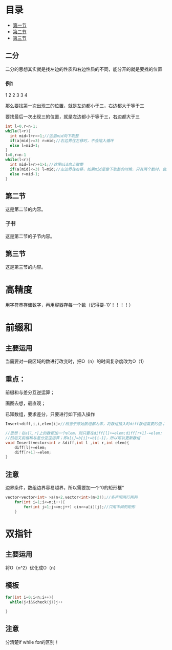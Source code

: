 # 目录

- [第一节](#section1)
- [第二节](#section2)
- [第三节](#section3)

## 二分 <a name="section1"></a>

二分的思想其实就是找左边的性质和右边性质的不同，能分开的就是要找的位置

### 例1

1 2 2 3 3 4

那么要找第一次出现三的位置，就是左边都小于三，右边都大于等于三

要找最后一次出现三的位置，就是左边都小于等于三，右边都大于三

```c++
int l=0,r=n-1;
while(l<r){
  int mid=l+r>>1;//这里mid向下取整
  if(a[mid]>=3) r=mid;//右边界往左移时，不会陷入循环
  else l=mid+1;
}
l=0,r=n-1
while(l<r){
  int mid=l+r>+1>1;//这里mid向上取整
  if(a[mid]<=3) l=mid;//左边界往右移，如果mid是像下取整的时候，只有两个数时，会陷入死循环，所以mid要向上取整
  else r=mid-1;
}
```

## 第二节 <a name="section2"></a>

这是第二节的内容。

### 子节 <a name="subsection1"></a>

这是第二节的子节内容。

## 第三节 <a name="section3"></a>

这是第三节的内容。



# 高精度
用字符串存储数字，再用容器存每一个数（记得要-‘0’！！！！）

# 前缀和
## 主要运用
当需要对一段区域的数进行改变时，把O（n）的时间复杂度改为O（1）
## 重点：
前缀和与差分互逆运算；

画图去想，最直观；

已知数组，要求差分，只要进行如下插入操作
```c++
Insert<diff,i,i,elem[i]>//相当于原始数组都为零，将数组插入时diff数组需要的值；

//思想：在a[l,r]上的数都加一个elem，则只要在diff[l]+=elem;diff[r+1]-=elem;
//然后又前缀和与差分互逆运算；即a[i]=b[i]+=b[i-1]，所以可以更新数组
void Insert(vector<int > &diff,int l ,int r,int elem){
    diff[l]+=elem;
    diff[r+1]-=elem;
}
```
## 注意
边界条件，数组边界容易越界，所以需要加一个”0的矩形框“
```c++
vector<vector<int> >a(n+2,vector<int>(m+2));//多声明两行两列
    for(int i=1;i<=n;i++){
        for(int j=1;j<=m;j++) cin>>a[i][j];//只用中间的矩形
    }
```


# 双指针
## 主要运用 
将O（n^2）优化成O（n）
## 模板
```c++
for(int i=0;i<n;i++){
  while(j<i&&check(j))j++

}
```
## 注意
分清楚if while for的区别！


